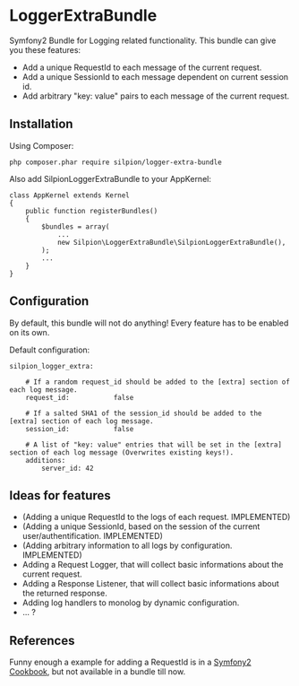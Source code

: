 LoggerExtraBundle
=================

Symfony2 Bundle for Logging related functionality. This bundle can give you these features:

* Add a unique RequestId to each message of the current request.
* Add a unique SessionId to each message dependent on current session id.
* Add arbitrary "key: value" pairs to each message of the current request.


Installation
------------------

Using Composer:

```
php composer.phar require silpion/logger-extra-bundle
```

Also add SilpionLoggerExtraBundle to your AppKernel:

```
class AppKernel extends Kernel
{
    public function registerBundles()
    {
        $bundles = array(
            ...
            new Silpion\LoggerExtraBundle\SilpionLoggerExtraBundle(),
        );
        ...
    }
}
```

Configuration
------------------

By default, this bundle will not do anything!
Every feature has to be enabled on its own.

Default configuration:
```
silpion_logger_extra:

    # If a random request_id should be added to the [extra] section of each log message.
    request_id:           false

    # If a salted SHA1 of the session_id should be added to the [extra] section of each log message.
    session_id:           false

    # A list of "key: value" entries that will be set in the [extra] section of each log message (Overwrites existing keys!).
    additions:
        server_id: 42
```

Ideas for features
------------------

* (Adding a unique RequestId to the logs of each request. IMPLEMENTED)
* (Adding a unique SessionId, based on the session of the current user/authentification. IMPLEMENTED)
* (Adding arbitrary information to all logs by configuration. IMPLEMENTED)
* Adding a Request Logger, that will collect basic informations about the current request.
* Adding a Response Listener, that will collect basic informations about the returned response.
* Adding log handlers to monolog by dynamic configuration.
* ... ?


References
----------

Funny enough a example for adding a RequestId is in a [Symfony2 Cookbook](http://symfony.com/doc/current/cookbook/logging/monolog.html#adding-some-extra-data-in-the-log-messages), but not available in a bundle till now.
